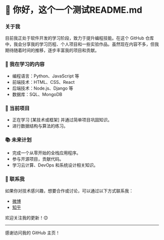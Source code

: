 # 👋 你好，这个一个测试README.md

### 关于我

目前我正处于软件开发的学习阶段，致力于提升编程技能。在这个 GitHub 仓库中，我会分享我的学习历程、个人项目和一些实验作品。虽然现在内容不多，但我期待随着时间的推移，逐步丰富我的项目和贡献。

### 🚀 我在学习的内容

- 编程语言：Python、JavaScript 等
- 前端技术：HTML、CSS、React
- 后端技术：Node.js、Django 等
- 数据库：SQL、MongoDB

### 📖 当前项目

- 正在学习 [某技术或框架] 并通过简单项目巩固知识。
- 进行数据结构与算法的练习。

### 📚 未来计划

- 完成一个从零开始的全栈应用程序。
- 参与开源项目，贡献代码。
- 学习云计算、DevOps 和系统设计相关知识。

### 💬 联系我

如果你对技术感兴趣，想要合作或讨论，可以通过以下方式联系我：

- [微博](https://weibo.com/your-profile)
- [知乎](https://www.zhihu.com/people/your-profile)

欢迎关注我的更新！😊

---

感谢访问我的 GitHub 主页！
